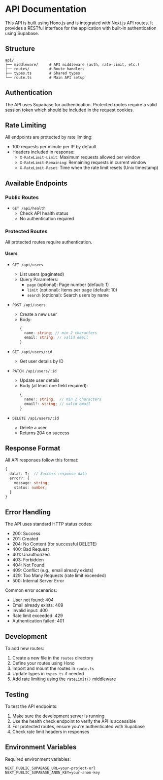 # API Documentation

This API is built using Hono.js and is integrated with Next.js API routes. It provides a RESTful interface for the application with built-in authentication using Supabase.

## Structure

```
api/
├── middleware/     # API middleware (auth, rate-limit, etc.)
├── routes/         # Route handlers
├── types.ts        # Shared types
└── route.ts        # Main API setup
```

## Authentication

The API uses Supabase for authentication. Protected routes require a valid session token which should be included in the request cookies.

## Rate Limiting

All endpoints are protected by rate limiting:

- 100 requests per minute per IP by default
- Headers included in response:
  - `X-RateLimit-Limit`: Maximum requests allowed per window
  - `X-RateLimit-Remaining`: Remaining requests in current window
  - `X-RateLimit-Reset`: Time when the rate limit resets (Unix timestamp)

## Available Endpoints

### Public Routes

- `GET /api/health`
  - Check API health status
  - No authentication required

### Protected Routes

All protected routes require authentication.

#### Users

- `GET /api/users`

  - List users (paginated)
  - Query Parameters:
    - `page` (optional): Page number (default: 1)
    - `limit` (optional): Items per page (default: 10)
    - `search` (optional): Search users by name

- `POST /api/users`

  - Create a new user
  - Body:
    ```typescript
    {
      name: string; // min 2 characters
      email: string; // valid email
    }
    ```

- `GET /api/users/:id`

  - Get user details by ID

- `PATCH /api/users/:id`

  - Update user details
  - Body (at least one field required):
    ```typescript
    {
      name?: string;  // min 2 characters
      email?: string; // valid email
    }
    ```

- `DELETE /api/users/:id`
  - Delete a user
  - Returns 204 on success

## Response Format

All API responses follow this format:

```typescript
{
  data?: T;  // Success response data
  error?: {
    message: string;
    status: number;
  }
}
```

## Error Handling

The API uses standard HTTP status codes:

- 200: Success
- 201: Created
- 204: No Content (for successful DELETE)
- 400: Bad Request
- 401: Unauthorized
- 403: Forbidden
- 404: Not Found
- 409: Conflict (e.g., email already exists)
- 429: Too Many Requests (rate limit exceeded)
- 500: Internal Server Error

Common error scenarios:

- User not found: 404
- Email already exists: 409
- Invalid input: 400
- Rate limit exceeded: 429
- Authentication failed: 401

## Development

To add new routes:

1. Create a new file in the `routes` directory
2. Define your routes using Hono
3. Import and mount the routes in `route.ts`
4. Update types in `types.ts` if needed
5. Add rate limiting using the `rateLimit()` middleware

## Testing

To test the API endpoints:

1. Make sure the development server is running
2. Use the health check endpoint to verify the API is accessible
3. For protected routes, ensure you're authenticated with Supabase
4. Check rate limit headers in responses

## Environment Variables

Required environment variables:

```
NEXT_PUBLIC_SUPABASE_URL=your-project-url
NEXT_PUBLIC_SUPABASE_ANON_KEY=your-anon-key
```

